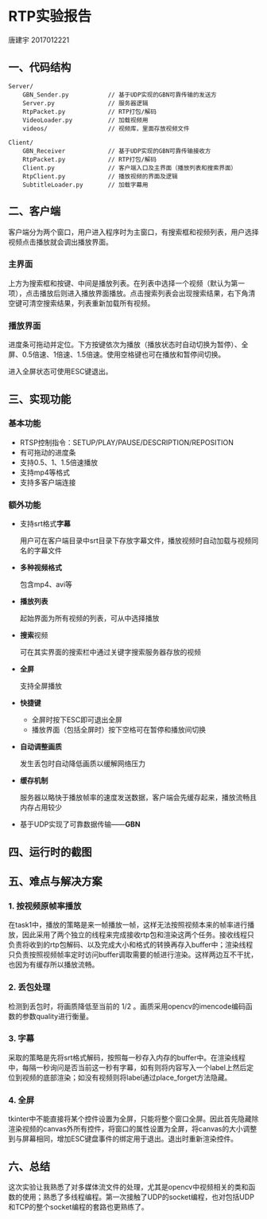 # RTP实验报告

唐建宇 2017012221



## 一、代码结构

```
Server/
	GBN_Sender.py           // 基于UDP实现的GBN可靠传输的发送方
	Server.py               // 服务器逻辑
	RtpPacket.py            // RTP打包/解码
	VideoLoader.py          // 加载视频用
	videos/                 // 视频库，里面存放视频文件

Client/
	GBN_Receiver            // 基于UDP实现的GBN可靠传输接收方
	RtpPacket.py            // RTP打包/解码
	Client.py               // 客户端入口及主界面（播放列表和搜索界面）
	RtpClient.py            // 播放视频的界面及逻辑
	SubtitleLoader.py       // 加载字幕用
```



## 二、客户端

客户端分为两个窗口，用户进入程序时为主窗口，有搜索框和视频列表，用户选择视频点击播放就会调出播放界面。

### 主界面

上方为搜索框和按键、中间是播放列表。在列表中选择一个视频（默认为第一项），点击播放后则进入播放界面播放。点击搜索列表会出现搜索结果，右下角清空键可清空搜索结果，列表重新加载所有视频。

### 播放界面

进度条可拖动并定位。下方按键依次为播放（播放状态时自动切换为暂停）、全屏、0.5倍速、1倍速、1.5倍速。使用空格键也可在播放和暂停间切换。

进入全屏状态可使用ESC键退出。



## 三、实现功能

### 基本功能

- RTSP控制指令：SETUP/PLAY/PAUSE/DESCRIPTION/REPOSITION
- 有可拖动的进度条
- 支持0.5、1、1.5倍速播放
- 支持mp4等格式
- 支持多客户端连接

### 额外功能

- 支持srt格式**字幕**

  用户可在客户端目录中srt目录下存放字幕文件，播放视频时自动加载与视频同名的字幕文件

- **多种视频格式**

  包含mp4、avi等

- **播放列表**

  起始界面为所有视频的列表，可从中选择播放

- **搜索**视频

  可在其实界面的搜索栏中通过关键字搜索服务器存放的视频

- **全屏**

  支持全屏播放

- **快捷键**

  - 全屏时按下ESC即可退出全屏
  - 播放界面（包括全屏时）按下空格可在暂停和播放间切换

- **自动调整画质**

  发生丢包时自动降低画质以缓解网络压力

- **缓存机制**

  服务器以略快于播放帧率的速度发送数据，客户端会先缓存起来，播放流畅且内存占用较少

- 基于UDP实现了可靠数据传输——**GBN**



## 四、运行时的截图



## 五、难点与解决方案

### 1. 按视频原帧率播放

在task1中，播放的策略是来一帧播放一帧，这样无法按照视频本来的帧率进行播放，因此采用了两个独立的线程来完成接收rtp包和渲染这两个任务。接收线程只负责将收到的rtp包解码、以及完成大小和格式的转换再存入buffer中；渲染线程只负责按照视频帧率定时访问buffer调取需要的帧进行渲染。这样两边互不干扰，也因为有缓存所以播放流畅。

### 2. 丢包处理

检测到丢包时，将画质降低至当前的 1/2 。画质采用opencv的imencode编码函数的参数quality进行衡量。

### 3. 字幕

采取的策略是先将srt格式解码，按照每一秒存入内存的buffer中。在渲染线程中，每隔一秒询问是否当前这一秒有字幕，如有则将内容写入一个label上然后定位到视频的底部渲染；如没有视频则将label通过place_forget方法隐藏。

### 4. 全屏

tkinter中不能直接将某个控件设置为全屏，只能将整个窗口全屏。因此首先隐藏除渲染视频的canvas外所有控件，将窗口的属性设置为全屏，将canvas的大小调整到与屏幕相同，增加ESC键盘事件的绑定用于退出。退出时重新渲染控件。



## 六、总结

这次实验让我熟悉了对多媒体流文件的处理，尤其是opencv中视频相关的类和函数的使用；熟悉了多线程编程。第一次接触了UDP的socket编程，也对包括UDP和TCP的整个socket编程的套路也更熟练了。
